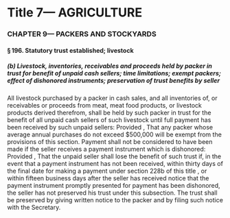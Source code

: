 
# Title 7— AGRICULTURE
### CHAPTER 9— PACKERS AND STOCKYARDS
#### § 196. Statutory trust established; livestock
##### (b) Livestock, inventories, receivables and proceeds held by packer in trust for benefit of unpaid cash sellers; time limitations; exempt packers; effect of dishonored instruments; preservation of trust benefits by seller

All livestock purchased by a packer in cash sales, and all inventories of, or receivables or proceeds from meat, meat food products, or livestock products derived therefrom, shall be held by such packer in trust for the benefit of all unpaid cash sellers of such livestock until full payment has been received by such unpaid sellers: Provided , That any packer whose average annual purchases do not exceed $500,000 will be exempt from the provisions of this section. Payment shall not be considered to have been made if the seller receives a payment instrument which is dishonored: Provided , That the unpaid seller shall lose the benefit of such trust if, in the event that a payment instrument has not been received, within thirty days of the final date for making a payment under section 228b of this title , or within fifteen business days after the seller has received notice that the payment instrument promptly presented for payment has been dishonored, the seller has not preserved his trust under this subsection. The trust shall be preserved by giving written notice to the packer and by filing such notice with the Secretary.
